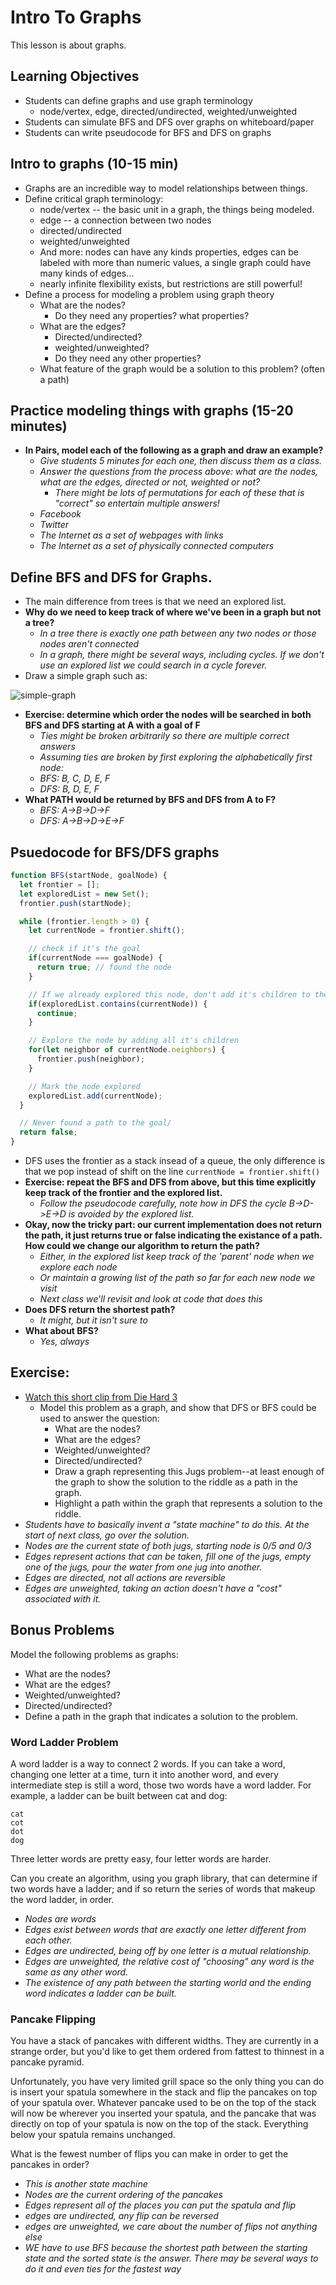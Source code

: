 # Intro To Graphs

This lesson is about graphs.

## Learning Objectives

* Students can define graphs and use graph terminology
   * node/vertex, edge, directed/undirected, weighted/unweighted
* Students can simulate BFS and DFS over graphs on whiteboard/paper
* Students can write pseudocode for BFS and DFS on graphs

## Intro to graphs (10-15 min)

* Graphs are an incredible way to model relationships between things.
* Define critical graph terminology:
  * node/vertex -- the basic unit in a graph, the things being modeled.
  * edge -- a connection between two nodes
  * directed/undirected
  * weighted/unweighted
  * And more: nodes can have any kinds properties, edges can be labeled with more than numeric values, a single graph could have many kinds of edges...
  * nearly infinite flexibility exists, but restrictions are still powerful!
* Define a process for modeling a problem using graph theory
  * What are the nodes?
    * Do they need any properties? what properties?
  * What are the edges?
    * Directed/undirected?
    * weighted/unweighted?
    * Do they need any other properties?
  * What feature of the graph would be a solution to this problem? (often a path)

## Practice modeling things with graphs (15-20 minutes)

* __In Pairs, model each of the following as a graph and draw an example?__
  * *Give students 5 minutes for each one, then discuss them as a class.*
  * *Answer the questions from the process above: what are the nodes, what are the edges, directed or not, weighted or not?*
    * *There might be lots of permutations for each of these that is "correct" so entertain multiple answers!*
  * *Facebook*
  * *Twitter*
  * *The Internet as a set of webpages with links*
  * *The Internet as a set of physically connected computers*

## Define BFS and DFS for Graphs.

* The main difference from trees is that we need an explored list.
* __Why do we need to keep track of where we've been in a graph but not a tree?__
  * *In a tree there is exactly one path between any two nodes or those nodes aren't connected*
  * *In a graph, there might be several ways, including cycles. If we don't use an explored list we could search in a cycle forever.*
* Draw a simple graph such as:

![simple-graph](resources/SimpleGraph.png)

* __Exercise: determine which order the nodes will be searched in both BFS and DFS starting at A with a goal of F__
  * *Ties might be broken arbitrarily so there are multiple correct answers*
  * *Assuming ties are broken by first exploring the alphabetically first node:*
  * *BFS: B, C, D, E, F*
  * *DFS: B, D, E, F*
* __What PATH would be returned by BFS and DFS from A to F?__
  * *BFS: A->B->D->F*
  * *DFS: A->B->D->E->F*

## Psuedocode for BFS/DFS graphs

```js
function BFS(startNode, goalNode) {
  let frontier = [];
  let exploredList = new Set();
  frontier.push(startNode);

  while (frontier.length > 0) {  
    let currentNode = frontier.shift();

    // check if it's the goal
    if(currentNode === goalNode) {
      return true; // found the node
    }

    // If we already explored this node, don't add it's children to the frontier
    if(exploredList.contains(currentNode)) {
      continue;
    }

    // Explore the node by adding all it's children
    for(let neighbor of currentNode.neighbors) {
      frontier.push(neighbor);
    }

    // Mark the node explored
    exploredList.add(currentNode);
  }

  // Never found a path to the goal/
  return false;
}
```

* DFS uses the frontier as a stack insead of a queue, the only difference is that we pop instead of shift on the line `currentNode = frontier.shift()`
* __Exercise: repeat the BFS and DFS from above, but this time explicitly keep track of the frontier and the explored list.__
  * *Follow the pseudocode carefully, note how in DFS the cycle B->D->E->D is avoided by the explored list.*
* __Okay, now the tricky part: our current implementation does not return the path, it just returns true or false indicating the existance of a path. How could we change our algorithm to return the path?__
  * *Either, in the explored list keep track of the 'parent' node when we explore each node*
  * *Or maintain a growing list of the path so far for each new node we visit*
  * *Next class we'll revisit and look at code that does this*
* __Does DFS return the shortest path?__
  * *It might, but it isn't sure to*
* __What about BFS?__
  * *Yes, always*

## Exercise:

* [Watch this short clip from Die Hard 3](https://www.youtube.com/watch?v=BVtQNK_ZUJg)
  * Model this problem as a graph, and show that DFS or BFS could be used to answer the question:
    * What are the nodes?
    * What are the edges?
    * Weighted/unweighted?
    * Directed/undirected?
    * Draw a graph representing this Jugs problem--at least enough of the graph to show the solution to the riddle as a path in the graph.
    * Highlight a path within the graph that represents a solution to the riddle.
* *Students have to basically invent a "state machine" to do this. At the start of next class, go over the solution.*
* *Nodes are the current state of both jugs, starting node is 0/5 and 0/3*
* *Edges represent actions that can be taken, fill one of the jugs, empty one of the jugs, pour the water from one jug into another.*
* *Edges are directed, not all actions are reversible*
* *Edges are unweighted, taking an action doesn't have a "cost" associated with it.*

## Bonus Problems

Model the following problems as graphs:

* What are the nodes?
* What are the edges?
* Weighted/unweighted?
* Directed/undirected?
* Define a path in the graph that indicates a solution to the problem.

### Word Ladder Problem

A word ladder is a way to connect 2 words. If you can take a word, changing one letter at a time, turn it into another word, and every intermediate step is still a word, those two words have a word ladder. For example, a ladder can be built between cat and dog:

```
cat
cot
dot
dog
```

Three letter words are pretty easy, four letter words are harder.

Can you create an algorithm, using you graph library, that can determine if two words have a ladder; and if so return the series of words that makeup the word ladder, in order.

* *Nodes are words*
* *Edges exist between words that are exactly one letter different from each other.*
* *Edges are undirected, being off by one letter is a mutual relationship.*
* *Edges are unweighted, the relative cost of "choosing" any word is the same as any other word.*
* *The existence of any path between the starting world and the ending word indicates a ladder can be built.*

### Pancake Flipping

You have a stack of pancakes with different widths. They are currently in a strange order, but you'd like to get them ordered from fattest to thinnest in a pancake pyramid.

Unfortunately, you have very limited grill space so the only thing you can do is insert your spatula somewhere in the stack and flip the pancakes on top of your spatula over. Whatever pancake used to be on the top of the stack will now be wherever you inserted your spatula, and the pancake that was directly on top of your spatula is now on the top of the stack. Everything below your spatula remains unchanged.

What is the fewest number of flips you can make in order to get the pancakes in order?

* *This is another state machine*
* *Nodes are the current ordering of the pancakes*
* *Edges represent all of the places you can put the spatula and flip*
* *edges are undirected, any flip can be reversed*
* *edges are unweighted, we care about the number of flips not anything else*
* *WE have to use BFS because the shortest path between the starting state and the sorted state is the answer. There may be several ways to do it and even ties for the fastest way*
